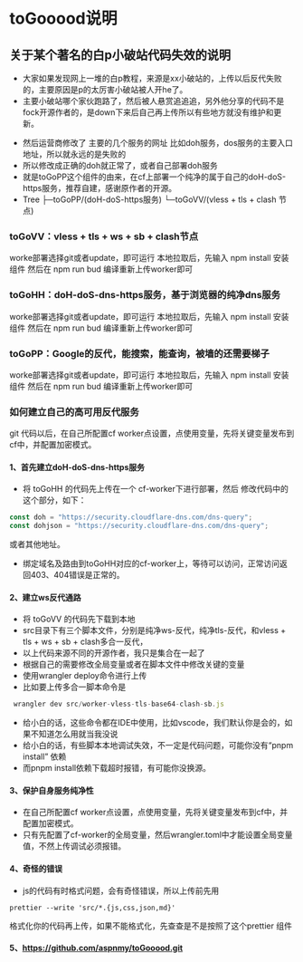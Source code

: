 # toGooood说明
## 关于某个著名的白p小破站代码失效的说明
- 大家如果发现网上一堆的白p教程，来源是xx小破站的，上传以后反代失败的，主要原因是p的太厉害小破站被人开he了。
- 主要小破站哪个家伙跑路了，然后被人悬赏追追追，另外他分享的代码不是fock开源作者的，是down下来后自己再上传所以有些地方就没有维护和更新。
+ 然后运营商修改了 主要的几个服务的网址
比如doh服务，dos服务的主要入口地址，所以就永远的是失败的
+ 所以修改成正确的doh就正常了，或者自己部署doh服务
+ 就是toGoPP这个组件的由来，在cf上部署一个纯净的属于自己的doH-doS-https服务，推荐自建，感谢原作者的开源。
+ Tree
├─toGoPP/(doH-doS-https服务) └─toGoVV/(vless + tls + clash 节点)

###  toGoVV：vless + tls + ws + sb + clash节点
worke部署选择git或者update，即可运行 本地拉取后，先输入 npm install 安装组件 然后在 npm run bud 编译重新上传worker即可

###  toGoHH：doH-doS-dns-https服务，基于浏览器的纯净dns服务
worke部署选择git或者update，即可运行 本地拉取后，先输入 npm install 安装组件 然后在 npm run bud 编译重新上传worker即可

###  toGoPP：Google的反代，能搜索，能查询，被墙的还需要梯子
worke部署选择git或者update，即可运行 本地拉取后，先输入 npm install 安装组件 然后在 npm run bud 编译重新上传worker即可
### 如何建立自己的高可用反代服务
git 代码以后，在自己所配置cf worker点设置，点使用变量，先将关键变量发布到cf中，并配置加密模式。

#### 1、首先建立doH-doS-dns-https服务

- 将 toGoHH 的代码先上传在一个 cf-worker下进行部署，然后
修改代码中的这个部分，如下：
```js
const doh = "https://security.cloudflare-dns.com/dns-query";
const dohjson = "https://security.cloudflare-dns.com/dns-query";
```
或者其他地址。

- 绑定域名及路由到toGoHH对应的cf-worker上，等待可以访问，正常访问返回403、404错误是正常的。

#### 2、建立ws反代通路
- 将 toGoVV 的代码先下载到本地
- src目录下有三个脚本文件，分别是纯净ws-反代，纯净tls-反代，和vless + tls + ws + sb + clash多合一反代，
- 以上代码来源不同的开源作者，我只是集合在一起了
- 根据自己的需要修改全局变量或者在脚本文件中修改关键的变量
- 使用wrangler deploy命令进行上传
- 比如要上传多合一脚本命令是
```js
 wrangler dev src/worker-vless-tls-base64-clash-sb.js
```

+ 给小白的话，这些命令都在IDE中使用，比如vscode，我们默认你是会的，如果不知道怎么用就当我没说
+ 给小白的话，有些脚本本地调试失效，不一定是代码问题，可能你没有“pnpm install” 依赖
+ 而pnpm install依赖下载超时报错，有可能你没换源。

#### 3、保护自身服务纯净性
- 在自己所配置cf worker点设置，点使用变量，先将关键变量发布到cf中，并配置加密模式。
- 只有先配置了cf-worker的全局变量，然后wrangler.toml中才能设置全局变量值，不然上传调试必须报错。

#### 4、奇怪的错误
- js的代码有时格式问题，会有奇怪错误，所以上传前先用
```
prettier --write 'src/*.{js,css,json,md}'
```
格式化你的代码再上传，如果不能格式化，先查查是不是按照了这个prettier 组件

#### 5、https://github.com/aspnmy/toGooood.git
